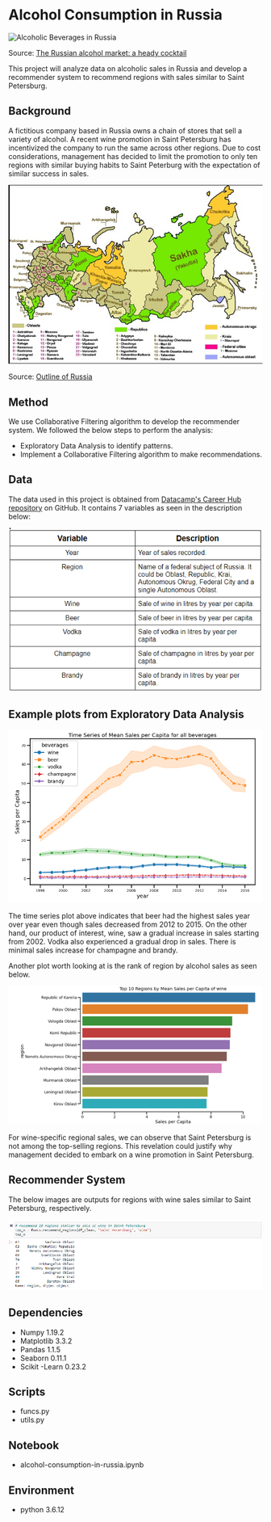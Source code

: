 # Alcohol Consumption in Russia

![Alcoholic Beverages in Russia](Alcohol-Consumption-in-Russia/images/drinks.png)

Source: [The Russian alcohol market: a heady cocktail](http://www.food-exhibitions.com/Market-Insights/Russia/The-Russian-alcohol-market)

This project will analyze data on alcoholic sales in Russia and develop a recommender system to recommend regions with sales similar to Saint Petersburg.

## Background

A fictitious company based in Russia owns a chain of stores that sell a variety of alcohol. A recent wine promotion in Saint Petersburg has incentivized the company to run the same across other regions. Due to cost considerations, management has decided to limit the promotion to only ten regions with similar buying habits to Saint Peterburg with the expectation of similar success in sales.

![Regions in Russia](./images/regions.png)

Source: [Outline of Russia](https://en.wikipedia.org/wiki/Outline_of_Russia)

## Method

We use Collaborative Filtering algorithm to develop the recommender system. We followed the below steps to perform the analysis:

- Exploratory Data Analysis to identify patterns.
- Implement a Collaborative Filtering algorithm to make recommendations.

## Data

The data used in this project is obtained from [Datacamp's Career Hub repository](https://github.com/datacamp/careerhub-data) on GitHub. It contains 7 variables as seen in the description below:

![Description of dataset](images\data_description.png)

## Example plots from Exploratory Data Analysis

![Time series of alcohol sales](images\bevs_ts.png)

The time series plot above indicates that beer had the highest sales year over year even though sales decreased from 2012 to 2015. On the other hand, our product of interest, wine, saw a gradual increase in sales starting from 2002. Vodka also experienced a gradual drop in sales. There is minimal sales increase for champagne and brandy.

Another plot worth looking at is the rank of region by alcohol sales as seen below.

![Rank of of Alcohol Sales by region](images\wine_rank.png)

For wine-specific regional sales, we can observe that Saint Petersburg is not among the top-selling regions. This revelation could justify why management decided to embark on a wine promotion in Saint Petersburg.

## Recommender System

The below images are outputs for regions with wine sales similar to Saint Petersburg, respectively.

![Wine Sales in Saint Petersburg](images\wine_recommender.png)

## Dependencies

- Numpy 1.19.2
- Matplotlib 3.3.2
- Pandas 1.1.5
- Seaborn 0.11.1
- Scikit -Learn 0.23.2

## Scripts

- funcs.py
- utils.py

## Notebook

- alcohol-consumption-in-russia.ipynb

## Environment

- python 3.6.12
